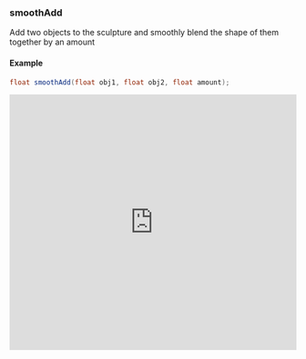 ### smoothAdd

Add two objects to the sculpture and smoothly blend the shape of them together by an amount

#### Example
```glsl
float smoothAdd(float obj1, float obj2, float amount);
```
<iframe width="100%" height="450px" src="http://localhost:3000/sculpture/-LMjM7k1N6SLJKFu_7UR?example=true&embed=true" frameborder="0"></iframe>
